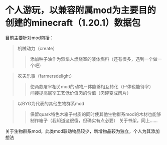 # 个人游玩，以兼容附属mod为主要目的创建的minecraft（1.20.1）数据包  
目前主要针对mod包括：
>机械动力（create）  
>>添加种子油作为烈焰人燃烧室的液体燃料（还有很多，遇到一个做一个吧）  

>农夫乐事（farmersdelight）  
>>使两款屠宰相关mod的动物尸体能够相互转化（尸体也能待宰）  
>>间接提高屠宰工艺低价值肉的价值（肉碎变成肉片）  

>以BYG为代表的其他生物群系mod
>>保留quark特色木箱子材质的同时使其他生物群系mod的木材也能够制作箱子（我知道这很傻，但确实有点必要）
>>关于书架，同上……

关于生物群系mod，此类mod联动物品较少，新增物品较为独立，个人为其添加想法


